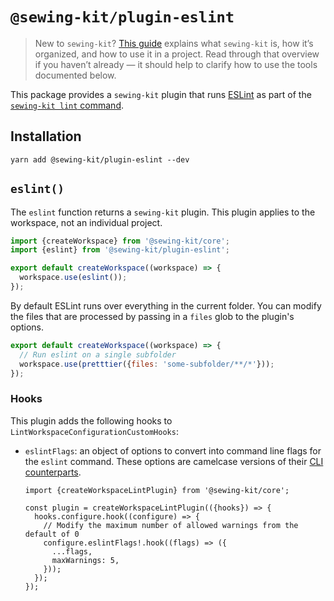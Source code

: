 # `@sewing-kit/plugin-eslint`

> New to `sewing-kit`? [This guide](TODO) explains what `sewing-kit` is, how it’s organized, and how to use it in a project. Read through that overview if you haven’t already — it should help to clarify how to use the tools documented below.

This package provides a `sewing-kit` plugin that runs [ESLint](https://eslint.org) as part of the [`sewing-kit lint` command](TODO).

## Installation

```
yarn add @sewing-kit/plugin-eslint --dev
```

## `eslint()`

The `eslint` function returns a `sewing-kit` plugin. This plugin applies to the workspace, not an individual project.

```ts
import {createWorkspace} from '@sewing-kit/core';
import {eslint} from '@sewing-kit/plugin-eslint';

export default createWorkspace((workspace) => {
  workspace.use(eslint());
});
```

By default ESLint runs over everything in the current folder. You can modify the files that are processed by passing in a `files` glob to the plugin's options.

```js
export default createWorkspace((workspace) => {
  // Run eslint on a single subfolder
  workspace.use(pretttier({files: 'some-subfolder/**/*'}));
});
```

### Hooks

This plugin adds the following hooks to `LintWorkspaceConfigurationCustomHooks`:

- `eslintFlags`: an object of options to convert into command line flags for the `eslint` command. These options are camelcase versions of their [CLI counterparts](https://eslint.org/docs/user-guide/command-line-interface).

  ```tsx
  import {createWorkspaceLintPlugin} from '@sewing-kit/core';

  const plugin = createWorkspaceLintPlugin(({hooks}) => {
    hooks.configure.hook((configure) => {
      // Modify the maximum number of allowed warnings from the default of 0
      configure.eslintFlags!.hook((flags) => ({
        ...flags,
        maxWarnings: 5,
      }));
    });
  });
  ```
